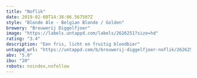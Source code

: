 ```yaml
---
title: "Noflik"
date: 2019-02-08T14:38:06.567507Z
style: "Blonde Ale - Belgian Blonde / Golden"
brewery: "Brouwerij Diggelfjoer"
image: "https://labels.untappd.com/labels/2626251?size=hd"
rating: "3.4"
description: "Een fris, licht en fruitig blondbier"
untappd_url: "https://untappd.com/b/brouwerij-diggelfjoer-noflik/2626251"
abv: "5.0"
ibu: "20"
robots: noindex,nofollow
---
```

